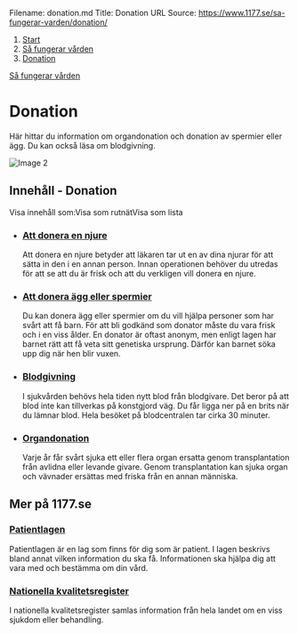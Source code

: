 Filename: donation.md
Title: Donation
URL Source: https://www.1177.se/sa-fungerar-varden/donation/

1.  [Start](https://www.1177.se/)
2.  [Så fungerar vården](https://www.1177.se/sa-fungerar-varden/)
3.  [Donation](https://www.1177.se/sa-fungerar-varden/donation/)

[Så fungerar vården](https://www.1177.se/sa-fungerar-varden/)

Donation
========

Här hittar du information om organdonation och donation av spermier eller ägg. Du kan också läsa om blodgivning.

![Image 2](https://www.1177.se/globalassets/1177/nationell/media/fotografier/behandlingar-och-hjalpmedel/nalar-och-vaccinationer/blodgivning3.jpg?saved=2021-05-27+02:36)

Innehåll - Donation
-------------------

Visa innehåll som:Visa som rutnätVisa som lista

*   ### [Att donera en njure](https://www.1177.se/sa-fungerar-varden/donation/att-donera-en-njure/)
    
    Att donera en njure betyder att läkaren tar ut en av dina njurar för att sätta in den i en annan person. Innan operationen behöver du utredas för att se att du är frisk och att du verkligen vill donera en njure.
    
*   ### [Att donera ägg eller spermier](https://www.1177.se/sa-fungerar-varden/donation/att-donera-agg-eller-spermier/)
    
    Du kan donera ägg eller spermier om du vill hjälpa personer som har svårt att få barn. För att bli godkänd som donator måste du vara frisk och i en viss ålder. En donator är oftast anonym, men enligt lagen har barnet rätt att få veta sitt genetiska ursprung. Därför kan barnet söka upp dig när hen blir vuxen.
    
*   ### [Blodgivning](https://www.1177.se/sa-fungerar-varden/donation/blodgivning/)
    
    I sjukvården behövs hela tiden nytt blod från blodgivare. Det beror på att blod inte kan tillverkas på konstgjord väg. Du får ligga ner på en brits när du lämnar blod. Hela besöket på blodcentralen tar cirka 30 minuter.
    
*   ### [Organdonation](https://www.1177.se/sa-fungerar-varden/donation/organdonation/)
    
    Varje år får svårt sjuka ett eller flera organ ersatta genom transplantation från avlidna eller levande givare. Genom transplantation kan sjuka organ och vävnader ersättas med friska från en annan människa.
    

Mer på 1177.se
--------------

### [Patientlagen](https://www.1177.se/sa-fungerar-varden/var-med-och-bestam-om-din-vard/patientlagen/)

Patientlagen är en lag som finns för dig som är patient. I lagen beskrivs bland annat vilken information du ska få. Informationen ska hjälpa dig att vara med och bestämma om din vård.

### [Nationella kvalitetsregister](https://www.1177.se/sa-fungerar-varden/lagar-och-bestammelser/nationella-kvalitetsregister/)

I nationella kvalitetsregister samlas information från hela landet om en viss sjukdom eller behandling.
